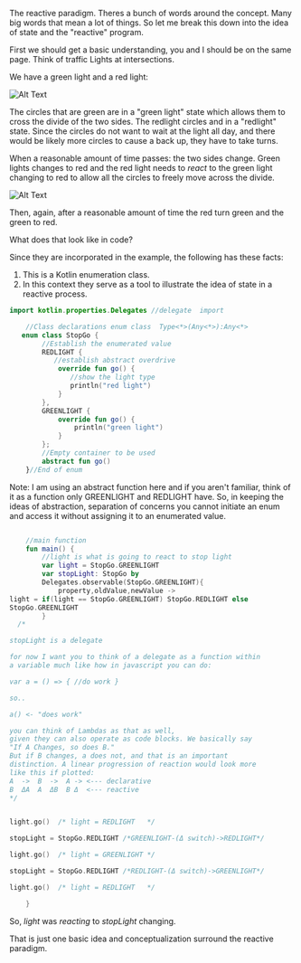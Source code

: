 The reactive paradigm. Theres a bunch of words around the concept. Many big words that mean a lot of things. So let me break this down into the idea of state and the "reactive" program.

First we should get a basic understanding, you and I should be on the same page.
Think of traffic Lights at intersections.

We have a green light and a red light:

![Alt Text](https://dev-to-uploads.s3.amazonaws.com/uploads/articles/8076mb86n30obkae5ok7.png)

The circles that are green are in a "green light" state which allows them to cross the divide of the two sides. The redlight circles and in a "redlight" state.
Since the circles do not want to wait at the light all day,
and there would be likely more circles to cause a back up,
they have to take turns.

When a reasonable amount of time passes: the two sides change.
Green lights changes to red
and
the red light needs to _react_ to the green light changing to red to allow all the circles to freely move across the divide.

![Alt Text](https://dev-to-uploads.s3.amazonaws.com/uploads/articles/l0enhcinfdci1a2oevzx.png)

Then, again, after a reasonable amount of time the red turn green and the green to red.

What does that look like in code?

Since they are incorporated in the example, the following has these facts:
1. This is a Kotlin enumeration class.
2. In this context they serve as a tool to illustrate the idea of state in a reactive process.

```kotlin
import kotlin.properties.Delegates //delegate  import

    //Class declarations enum class  Type<*>(Any<*>):Any<*>   
   enum class StopGo {
        //Establish the enumerated value
        REDLIGHT {
           //establish abstract overdrive
            override fun go() {
               //show the light type
               println("red light")
            }
        },
        GREENLIGHT {
            override fun go() {
                println("green light")
            }
        };
        //Empty container to be used
        abstract fun go()
    }//End of enum

```
Note: I am using an abstract function here and if you aren't
familiar, think of it as a function only GREENLIGHT and
REDLIGHT have. So, in keeping the ideas of abstraction,
separation of concerns you cannot initiate an enum and access
it without assigning it to an enumerated value.

```kotlin

    //main function 
    fun main() {
        //light is what is going to react to stop light
        var light = StopGo.GREENLIGHT
        var stopLight: StopGo by 
        Delegates.observable(StopGo.GREENLIGHT){
            property,oldValue,newValue ->
light = if(light == StopGo.GREENLIGHT) StopGo.REDLIGHT else 
StopGo.GREENLIGHT
        }
  /*

stopLight is a delegate

for now I want you to think of a delegate as a function within  
a variable much like how in javascript you can do:

var a = () => { //do work } 

so..

a() <- "does work"

you can think of Lambdas as that as well,
given they can also operate as code blocks. We basically say 
"If A Changes, so does B."
But if B changes, a does not, and that is an important 
distinction. A linear progression of reaction would look more 
like this if plotted:
A  ->  B  ->  A -> <--- declarative 
B  ΔA  A  ΔB  B Δ  <--- reactive
*/


light.go()  /* light = REDLIGHT   */

stopLight = StopGo.REDLIGHT /*GREENLIGHT-(Δ switch)->REDLIGHT*/             

light.go()  /* light = GREENLIGHT */

stopLight = StopGo.REDLIGHT /*REDLIGHT-(Δ switch)->GREENLIGHT*/

light.go()  /* light = REDLIGHT   */

    }
```

So, *light* was _reacting_ to *stopLight* changing.

That is just one basic idea and conceptualization surround the reactive paradigm.